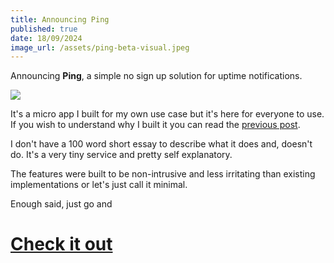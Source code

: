 ```yaml
---
title: Announcing Ping 
published: true 
date: 18/09/2024
image_url: /assets/ping-beta-visual.jpeg
---
```


Announcing **Ping**, a simple no sign up solution for uptime notifications.

[![](/assets/ping-beta-visual.jpeg)](https://ping.barelyhuman.dev)

It's a micro app I built for my own use case but it's here for everyone to use. If you wish to understand why I built it you can read the [previous post](/writing/20240908-managing-uptime).

I don't have a 100 word short essay to describe what it does and, doesn't do. It's a very tiny service and pretty self explanatory. 

The features were built to be non-intrusive and less irritating than existing implementations or let's just call it minimal.

Enough said, just go and 

# [Check it out](http://ping.barelyhuman.dev) 



